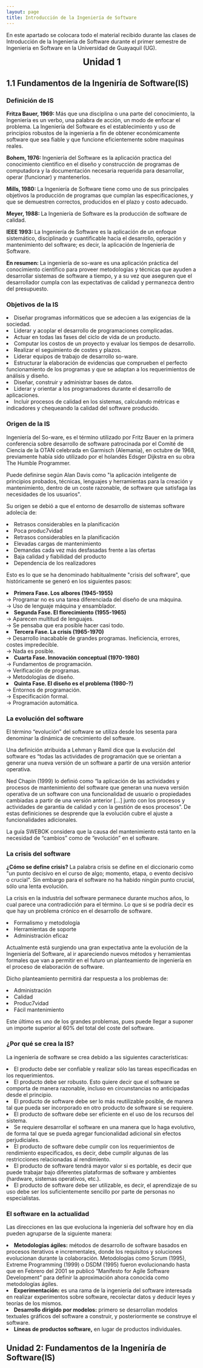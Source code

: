 ```yaml
---
layout: page
title: Introducción de la Ingeniería de Software
---
```


En este apartado se colocara todo el material recibido durante las clases de Introducción de la Ingenieria de Software durante el primer semestre de Ingenieria en Software en la Universidad de Guayaquil (UG).

<center><strong><big><big><big>Unidad 1</big> </big> </big> </strong> </center>

## 1.1 Fundamentos de la Ingeniría de Software(IS)

### Definición de IS
<strong> Fritza Bauer, 1969: </strong>Más que una disciplina o una parte del conocimiento, la Ingeniería es un verbo, una palabra de acción, un modo de enfocar el problema.
La Ingeniería del Software es el establecimiento y uso de principios robustos de la ingeniería a fin de obtener económicamente software que sea fiable y que funcione eficientemente sobre maquinas reales.

<strong> Bohem, 1976: </strong>Ingeniería del Software es la aplicación practica del conocimiento científico en el diseño y construcción de programas de computadora y la documentación necesaria requerida para desarrollar, operar (funcionar) y mantenerlos.

<strong> Mills, 1980: </strong>La Ingeniería de Software tiene como uno de sus principales objetivos la producción de programas que cumplan las especificaciones, y que se demuestren correctos, producidos en el plazo y costo adecuado.

<strong>Meyer, 1988: </strong>La Ingeniería de Software es la producción de software de calidad.

<strong>IEEE 1993: </strong>La Ingeniería de Software es la aplicación de un enfoque sistemático, disciplinado y cuantificable hacia el desarrollo, operación y mantenimiento del software; es decir, la aplicación de Ingeniería de Software.

<strong>En resumen: </strong>La ingeniería de so-ware es una aplicación práctica del conocimiento cientifico para proveer metodologías y técnicas que ayuden a desarrollar sistemas de software a tiempo, y a su vez que aseguren que el desarrollador cumpla con las expectativas de calidad y permanezca dentro del presupuesto.

### Objetivos de la IS

<li type="disc">Diseñar programas informáticos que se adecúen a las exigencias de la sociedad.</li>

<li type="disc">Liderar y acoplar el desarrollo de programaciones complicadas.</li>

<li type="disc">Actuar en todas las fases del ciclo de vida de un producto.</li>

<li type="disc">Computar los costos de un proyecto y evaluar los tiempos de
desarrollo.</li>

<li type="disc">Realizar el seguimiento de costes y plazos.</li>

<li type="disc">Liderar equipos de trabajo de desarrollo so-ware.</li>

<li type="disc">Estructurar la elaboración de evidencias que comprueben el perfecto funcionamiento de los programas y que se adaptan a los requerimientos de análisis y diseño.</li>

<li type="disc">Diseñar, construir y administrar bases de datos.</li>

<li type="disc">Liderar y orientar a los programadores durante el desarrollo de
aplicaciones.</li>

<li type="disc">Incluir procesos de calidad en los sistemas, calculando métricas
e indicadores y chequeando la calidad del software producido.</li>

### Origen de la IS

Ingeniería del So-ware, es el término utilizado por Fritz Bauer en la primera conferencia sobre desarrollo de software patrocinada por el Comité de Ciencia de la OTAN celebrada en Garmisch (Alemania), en octubre de 1968, previamente había sido utilizado por el holandés Edsger Dijkstra en su obra The Humble Programmer.

Puede definirse según Alan Davis como "la aplicación inteligente de
principios probados, técnicas, lenguajes y herramientas para la
creación y mantenimiento, dentro de un coste razonable, de software
que satisfaga las necesidades de los usuarios".

Su origen se debió a que el entorno de desarrollo de sistemas software adolecía de:

<li type="disc">Retrasos considerables en la planificación</li>

<li type="disc">Poca produc7vidad</li>

<li type="disc">Retrasos considerables en la planificación</li>

<li type="disc">Elevadas cargas de mantenimiento</li>

<li type="disc">Demandas cada vez más desfasadas frente a las ofertas</li>

<li type="disc">Baja calidad y fiabilidad del producto</li>

<li type="disc">Dependencia de los realizadores</li>

Esto es lo que se ha denominado habitualmente "crisis del software", que históricamente se generó en los siguientes pasos:

<li type="square"><strong>Primera Fase. Los albores (1945-1955)</strong> </li>
&rarr; Programar no es una tarea diferenciada del diseño de una máquina.<br>
&rarr; Uso de lenguaje máquina y ensamblador.

<li type="square"><strong>Segunda Fase. El florecimiento (1955-1965)</strong> </li>
&rarr; Aparecen multitud de lenguajes.<br>
&rarr; Se pensaba que era posible hacer casi todo.

<li type="square"><strong>Tercera Fase. La crisis (1965-1970)</strong> </li>
&rarr; Desarrollo inacabable de grandes programas. Ineficiencia, errores, costes impredecible.<br>
&rarr; Nada es posible.

<li type="square"><strong>Cuarta Fase. Innovación conceptual (1970-1980)</strong> </li>
&rarr; Fundamentos de programación.<br>
&rarr; Verificación de programas.<br>
&rarr; Metodologías de diseño.

<li type="square"><strong>Quinta Fase. El diseño es el problema (1980-?)</strong> </li>
&rarr; Entornos de programación.<br>
&rarr; Especificación formal.<br>
&rarr; Programación automática.

### La evolución del software

El término “evolución” del software se utiliza desde los sesenta para denominar la dinámica de crecimiento del software.

Una definición atribuida a Lehman y Ramil dice que la evolución del software es “todas las actividades de programación que se orientan a generar una nueva versión de un software a partir de una versión anterior operativa.

Ned Chapin (1999) lo definió como “la aplicación de las actividades y procesos de mantenimiento del software que generan una nueva versión operativa de un software con una funcionalidad de usuario o propiedades cambiadas a partir de una versión anterior […] junto con los procesos y actividades de garantia de calidad y con la gestión de esos procesos”. De estas definiciones se desprende que la evolución cubre el ajuste a funcionalidades adicionales.

La guía SWEBOK considera que la causa del mantenimiento está tanto en la necesidad de “cambios” como de “evolución” en el software.

### La crisis del software

<strong>¿Cómo se define crisis?</strong>
La palabra crisis se define en el diccionario como "un punto decisivo en el curso de algo; momento, etapa, o evento decisivo o crucial". Sin embargo para el software no ha habido ningún punto crucial, sólo una lenta evolución.

La crisis en la industria del software permanece durante muchos años, lo cual parece una contradicción para el término. Lo que si se podría decir es que hay un problema crónico en el desarrollo de software.

<li type="disc">Formalismo y metodología </li>
<li type="disc">Herramientas de soporte </li>
<li type="disc">Administración eficaz </li>

Actualmente está surgiendo una gran expectativa ante la evolución de la Ingeniería del Software, al ir apareciendo nuevos métodos y herramientas formales que van a permitir en el futuro un planteamiento de ingeniería en el proceso de elaboración de software.

Dicho planteamiento permitirá dar respuesta a los problemas de:
<li type="disc">Administración </li>
<li type="disc">Calidad </li>
<li type="disc">Produc7vidad </li>
<li type="disc">Fácil mantenimiento </li>

Este último es uno de los grandes problemas, pues puede llegar a suponer un importe superior al 60% del total del coste del software.

### ¿Por qué se crea la IS?

La ingeniería de software se crea debido a las siguientes características:

<li type="disc">El producto debe ser confiable y realizar sólo las tareas especificadas en los requerimientos. </li>

<li type="disc">El producto debe ser robusto. Esto quiere decir que el software se comporta de manera razonable, incluso en circunstancias no anticipadas desde el principio. </li>

<li type="disc">El producto de software debe ser lo más reutilizable posible, de manera tal
que pueda ser incorporado en otro producto de software si se requiere. </li>

<li type="disc">El producto de software debe ser eficiente en el uso de los recursos del
sistema. </li>

<li type="disc">Se requiere desarrollar el software en una manera que lo haga evolutivo, de forma tal que se pueda agregar funcionalidad adicional sin efectos perjudiciales. </li>

<li type="disc">El producto de software debe cumplir con los requerimientos de rendimiento especificados, es decir, debe cumplir algunas de las restricciones relacionadas al rendimiento. </li>

<li type="disc">El producto de software tendrá mayor valor si es portable, es decir que puede trabajar bajo diferentes plataformas de software y ambientes (hardware, sistemas operativos, etc.). </li>

<li type="disc">El producto de software debe ser utilizable, es decir, el aprendizaje de su uso debe ser los suficientemente sencillo por parte de personas no especialistas. </li>

### El software en la actualidad

Las direcciones en las que evoluciona la ingeniería del software hoy en día pueden agruparse de la siguiente manera:

<li type="disc"><strong>Metodologías ágiles:</strong> métodos de desarrollo de software basados en procesos iterativos e incrementales, donde los requisitos y soluciones evolucionan durante la colaboración. Metodologías como Scrum (1995), Extreme Programming (1999) o DSDM (1995) fueron evolucionando hasta que en Febrero del 2001 se publicó “Manifesto for Agile Software Development” para definir la aproximación ahora conocida como metodologías ágiles.</li>

<li type="disc"><strong>Experimentación:</strong> es una rama de la ingeniería del software interesada en realizar experimentos sobre software, recolectar datos y deducir leyes y teorías de los mismos.</li>

<li type="disc"><strong>Desarrollo dirigido por modelos:</strong> primero se desarrollan modelos textuales gráficos del software a construir, y posteriormente se construye el software.</li>

<li type="disc"><strong>Líneas de productos software,</strong> en lugar de productos
individuales.</li>

## Unidad 2: Fundamentos de la Ingeniría de Software(IS)



